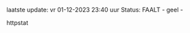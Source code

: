 laatste update: 
vr 01-12-2023 23:40   uur 
Status: FAALT - geel - 
<div class="service Y">httpstat</div>
